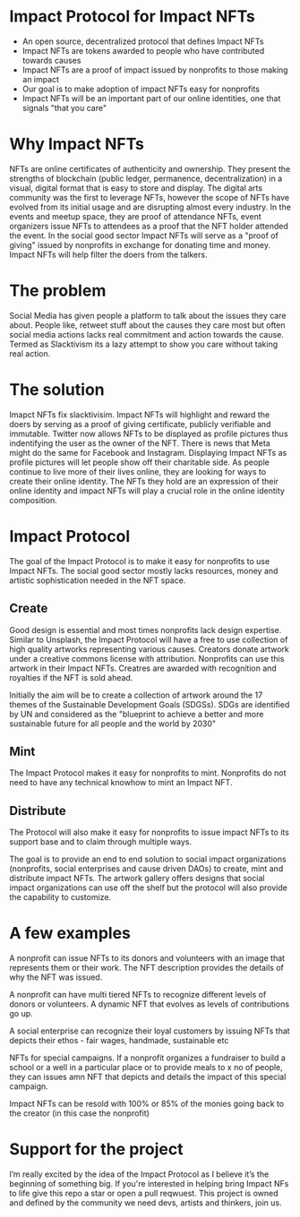 # Impact Protocol for Impact NFTs

* An open source, decentralized protocol that defines Impact NFTs 
* Impact NFTs are tokens awarded to people who have contributed towards causes
* Impact NFTs are a proof of impact issued by nonprofits to those making an impact
* Our goal is to make adoption of impact NFTs easy for nonprofits
* Impact NFTs will be an important part of our online identities, one that signals "that you care"

# Why Impact NFTs

NFTs are online certificates of authenticity and ownership. They present the strengths of blockchain (public ledger, permanence, decentralization) in a visual, digital format that is easy to store and display. The digital arts community was the first to leverage NFTs, however the scope of NFTs have evolved from its initial usage and are disrupting almost every industry. In the events and meetup space, they are proof of attendance NFTs, event organizers issue NFTs to attendees as a proof that the NFT holder attended the event. In the social good sector Impact NFTs will serve as a "proof of giving" issued by nonprofits in exchange for donating time and money. Impact NFTs will help filter the doers from the talkers. 

# The problem 

Social Media has given people a platform to talk about the issues they care about. People like, retweet stuff about the causes they care most but often social media actions lacks real commitment and action towards the cause. Termed as Slacktivism its a lazy attempt to show you care without taking real action.

# The solution

Imapct NFTs fix slacktivisim. Impact NFTs will highlight and reward the doers by serving as a proof of giving certificate, publicly verifiable and immutable. Twitter now allows NFTs to be displayed as profile pictures thus indentifying the user as the owner of the NFT. There is news that Meta might do the same for Facebook and Instagram. Displaying Impact NFTs as profile pictures will let people show off their charitable side. As people continue to live more of their lives online, they are looking for ways to create their online identity. The NFTs they hold are an expression of their online identity and impact NFTs will play a crucial role in the online identity composition. 

# Impact Protocol

The goal of the Impact Protocol is to make it easy for nonprofits to use Impact NFTs. The social good sector mostly lacks resources, money and artistic sophistication needed in the NFT space. 

## Create 
Good design is essential and most times nonprofits lack design expertise. Similar to Unsplash, the Impact Protocol will have a free to use collection of high quality artworks representing various causes. Creators donate artwork under a creative commons license with attribution. Nonprofits can use this artwork in their Impact NFTs. Creatres are awarded with recognition and royalties if the NFT is sold ahead.

Initially the aim will be to create a collection of artwork around the 17 themes of the Sustainable Development Goals (SDGSs). SDGs are identified by UN and considered as the "blueprint to achieve a better and more sustainable future for all people and the world by 2030"

## Mint

The Impact Protocol makes it easy for nonprofits to mint. Nonprofits do not need to have any technical knowhow to mint an Impact NFT. 

## Distribute

The Protocol will also make it easy for nonprofits to issue impact NFTs to its support base and to claim through multiple ways. 

The goal is to provide an end to end solution to social impact organizations (nonprofits, social enterprises and cause driven DAOs) to create, mint and distribute impact NFTs. The artwork gallery offers designs that social impact organizations can use off the shelf but the protocol will also provide the capability to customize. 

# A few examples

A nonprofit can issue NFTs to its donors and volunteers with an image that represents them or their work. The NFT description provides the details of why the NFT was issued.

A nonprofit can have multi tiered NFTs to recognize different levels of donors or volunteers. A dynamic NFT that evolves as levels of contributions go up. 

A social enterprise can recognize their loyal customers by issuing NFTs that depicts their ethos - fair wages, handmade, sustainable etc

NFTs for special campaigns. If a nonprofit organizes a fundraiser to build a school or a well in a particular place or to provide meals to x no of people, they can issues amn NFT that depicts and details the impact of this special campaign.

Impact NFTs can be resold with 100% or 85% of the monies going back to the creator (in this case the nonprofit)

# Support for the project

I’m really excited by the idea of the Impact Protocol as I believe it’s the beginning of something big. If you're interested in helping bring Impact NFs to life give this repo a star or open a pull reqwuest. This project is owned and defined by the community we need devs, artists and thinkers, join us.
